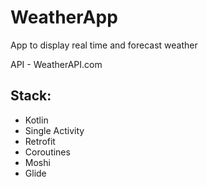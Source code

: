 # WeatherApp
App to display real time and forecast weather

API  - WeatherAPI.com 
## Stack:

- Kotlin
- Single Activity
- Retrofit
- Coroutines
- Moshi
- Glide
